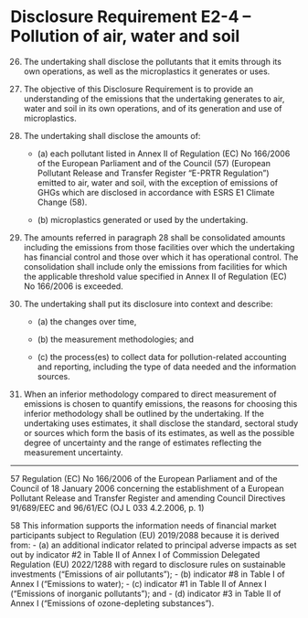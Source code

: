 # Disclosure Requirement E2-4 – Pollution of air, water and soil

26. The undertaking shall disclose the pollutants that it emits through its own operations, as well as the microplastics it generates or uses.

27. The objective of this Disclosure Requirement is to provide an understanding of the emissions that the undertaking generates to air, water and soil in its own operations, and of its generation and use of microplastics.

28. The undertaking shall disclose the amounts of:

	- (a) each pollutant listed in Annex II of Regulation (EC) No 166/2006 of the European Parliament and of the Council (57) (European Pollutant Release and Transfer Register “E-PRTR Regulation”) emitted to air, water and soil, with the exception of emissions of GHGs which are disclosed in accordance with ESRS E1 Climate Change (58).

	- (b) microplastics generated or used by the undertaking.

29. The amounts referred in paragraph 28 shall be consolidated amounts including the emissions from those facilities over which the undertaking has financial control and those over which it has operational control. The consolidation shall include only the emissions from facilities for which the applicable threshold value specified in Annex II of Regulation (EC) No 166/2006 is exceeded.

30. The undertaking shall put its disclosure into context and describe:

	- (a) the changes over time,

	- (b) the measurement methodologies; and

	- (c) the process(es) to collect data for pollution-related accounting and reporting, including the type of data needed and the information sources.

31. When an inferior methodology compared to direct measurement of emissions is chosen to quantify emissions, the reasons for choosing this inferior methodology shall be outlined by the undertaking. If the undertaking uses estimates, it shall disclose the standard, sectoral study or sources which form the basis of its estimates, as well as the possible degree of uncertainty and the range of estimates reflecting the measurement uncertainty.


---
57 Regulation (EC) No 166/2006 of the European Parliament and of the Council of 18 January 2006 concerning the establishment of a European Pollutant Release and Transfer Register and amending Council Directives 91/689/EEC and 96/61/EC (OJ L 033 4.2.2006, p. 1)

58 This information supports the information needs of financial market participants subject to Regulation (EU) 2019/2088 because it is derived from: 	- (a) an additional indicator related to principal adverse impacts as set out by indicator #2 in Table II of Annex I of Commission Delegated Regulation (EU) 2022/1288 with regard to disclosure rules on sustainable investments (“Emissions of air pollutants”); 	- (b) indicator #8 in Table I of Annex I (“Emissions to water); 	- (c) indicator #1 in Table II of Annex I (“Emissions of inorganic pollutants”); and 	- (d) indicator #3 in Table II of Annex I (“Emissions of ozone-depleting substances”). 
